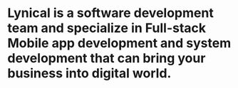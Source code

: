 # Lynical is a software development team and specialize in Full-stack Mobile app development and system development that can bring your business into digital world.
